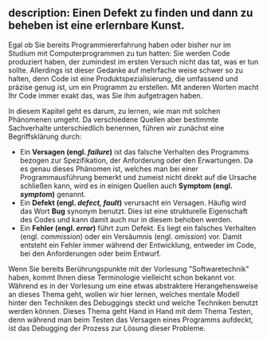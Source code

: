 description: Einen Defekt zu finden und dann zu beheben ist eine erlernbare Kunst.
---
Egal ob Sie bereits Programmiererfahrung haben oder bisher nur im Studium mit Computerprogrammen 
zu tun hatten: Sie werden Code produziert haben, der zumindest im ersten Versuch nicht das tat, 
was er tun sollte.
Allerdings ist dieser Gedanke auf mehrfache weise schwer so zu halten, denn Code ist eine 
Produktspezialisierung, die umfassend und präzise genug ist, um ein Programm zu erstellen.
Mit anderen Worten macht Ihr Code immer exakt das, was Sie ihm aufgetragen haben.

In diesem Kapitel geht es darum, zu lernen, wie man mit solchen Phänomenen umgeht. 
Da verschiedene Quellen aber bestimmte Sachverhalte unterschiedlich benennen, führen wir zunächst
eine Begriffsklärung durch:

- Ein **Versagen (engl. _failure_)** ist das falsche Verhalten des Programms bezogen zur 
  Spezifikation, 
  der Anforderung oder den Erwartungen.
  Da es genau dieses Phänomen ist, welches man bei einer Programmausführung bemerkt und zumeist 
  nicht direkt auf die Ursache schließen kann, wird es in einigen Quellen auch 
  **Symptom (engl. _symptom_)** genannt. 
- Ein **Defekt (engl. _defect, fault_)** verursacht ein Versagen.
  Häufig wird das Wort **Bug** synonym benutzt.
  Dies ist eine strukturelle Eigenschaft des Codes und kann damit auch nur in diesem behoben werden.
- Ein **Fehler (engl. _error_)** führt zum Defekt. 
  Es liegt ein falsches Verhalten (engl. _commission_) oder ein Versäumnis (engl. _omission_) vor.
  Damit entsteht ein Fehler immer während der Entwicklung, entweder im Code, bei den 
  Anforderungen oder beim Entwurf.

Wenn Sie bereits Berührungspunkte mit der Vorlesung "Softwaretechnik" haben, kommt Ihnen diese 
Terminologie vielleicht schon bekannt vor.
Während es in der Vorlesung um eine etwas abstraktere Herangehensweise an dieses Thema geht, 
wollen wir hier lernen, welches mentale Modell hinter den Techniken des Debuggings steckt und 
welche Techniken benutzt werden können.
Dieses Thema geht Hand in Hand mit dem Thema Testen, denn während man beim Testen das Versagen 
eines Programms aufdeckt, ist das Debugging der Prozess zur Lösung dieser Probleme.
